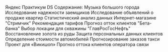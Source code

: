 Яндекс Практикум DS
Содержание:
Музыка большого города 
Исследование надежности заемщиков 
Исследование объявлений о продаже квартир 
Статистический анализ данных
Интернет-магазине "Стримчик" 
Рекомендация тарифов 
Прогноз отток клиентов "Бета-банка" 
Выбор локации для скважины "ГлавРосГосНефть" 
Восстановление золота из руды 
Защита персональных данных клиентов 
Определение стоимости автомобилей 
Прогнозирование заказов такси
Проект для «Викишоп»
Прогноз оттока клиентов оператора связи
